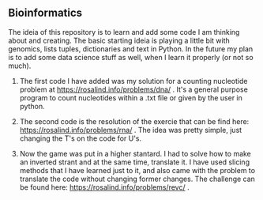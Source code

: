 ## Bioinformatics

The ideia of this repository is to learn and add some code I am thinking about and creating. The basic starting ideia is playing a little bit with genomics, lists tuples, dictionaries and text in Python. In the future 
my plan is to add some data science stuff as well, when I learn it properly (or not so much).



1) The first code I have added was my solution for a counting nucleotide problem at https://rosalind.info/problems/dna/ . It's a general purpose program to count nucleotides within a .txt file or given by the user in python. 

2) The second code is the resolution of the exercie that can be find here: https://rosalind.info/problems/rna/ . The idea was pretty simple, just changing the T's on the code for U's. 

3) Now the game was put in a higher stantard. I had to solve how to make an inverted strant and at the same time, translate it. I have used slicing methods that I have learned just to it, and also came with the problem to translate the code without changing former changes. The challenge can be found here: https://rosalind.info/problems/revc/ . 
